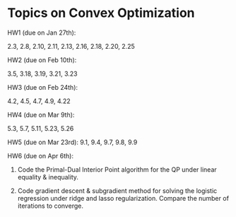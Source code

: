 # Topics on Convex Optimization


HW1 (due on Jan 27th):

2.3, 2.8, 2.10, 2.11, 2.13, 2.16, 2.18, 2.20, 2.25

HW2 (due on Feb 10th):

3.5, 3.18, 3.19, 3.21, 3.23

HW3 (due on Feb 24th):

4.2, 4.5, 4.7, 4.9, 4.22

HW4 (due on Mar 9th):

5.3, 5.7, 5.11, 5.23, 5.26

HW5 (due on Mar 23rd):
9.1, 9.4, 9.7, 9.8, 9.9

HW6 (due on Apr 6th):

1. Code the Primal-Dual Interior Point algorithm for the QP under linear
   equality & inequality.

2. Code gradient descent & subgradient method for solving the logistic
   regression under ridge and lasso regularization. Compare the number of
   iterations to converge.
